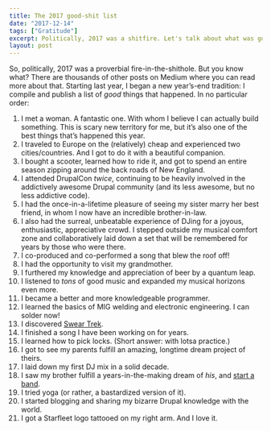 ```yaml
---
title: The 2017 good-shit list
date: "2017-12-14"
tags: ["Gratitude"]
excerpt: Politically, 2017 was a shitfire. Let's talk about what was good.
layout: post
---
```

So, politically, 2017 was a proverbial fire-in-the-shithole. But you know what? There are thousands of other posts on Medium where you can read more about that. Starting last year, I began a new year’s-end tradition: I compile and publish a list of *good* things that happened. In no particular order:

1. I met a woman. A fantastic one. With whom I believe I can actually build something. This is scary new territory for me, but it’s also one of the best things that’s happened this year.
2. I traveled to Europe on the (relatively) cheap and experienced two cities/countries. And I got to do it with a beautiful companion.
3. I bought a scooter, learned how to ride it, and got to spend an entire season zipping around the back roads of New England.
4. I attended DrupalCon *twice*, continuing to be heavily involved in the addictively awesome Drupal community (and its less awesome, but no less addictive code).
5. I had the once-in-a-lifetime pleasure of seeing my sister marry her best friend, in whom I now have an incredible brother-in-law.
6. I also had the surreal, unbeatable experience of DJing for a joyous, enthusiastic, appreciative crowd. I stepped outside my musical comfort zone and collaboratively laid down a set that will be remembered for years by those who were there.
7. I co-produced and co-performed a song that blew the roof off!
8. I had the opportunity to visit my grandmother.
9. I furthered my knowledge and appreciation of beer by a quantum leap.
10. I listened to *tons* of good music and expanded my musical horizons even more.
11. I became a better and more knowledgeable programmer.
12. I learned the basics of MIG welding and electronic engineering. I can solder now!
13. I discovered [Swear Trek](https://twitter.com/swear_trek).
14. I finished a song I have been working on for years.
15. I learned how to pick locks. (Short answer: with lotsa practice.)
16. I got to see my parents fulfill an amazing, longtime dream project of theirs.
17. I laid down my first DJ mix in a solid decade.
18. I saw my brother fulfill a years-in-the-making dream of *his*, and [start a band](https://www.peopleofearthmusic.com/).
19. I tried yoga (or rather, a bastardized version of it).
20. I started blogging and sharing my bizarre Drupal knowledge with the world.
21. I got a Starfleet logo tattooed on my right arm. And I love it.

